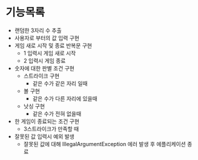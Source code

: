 # 기능목록
- 랜덤한 3자리 수 추출 
- 사용자로 부터의 값 입력 구현 
- 게임 새로 시작 및 종료 반복문 구현 
  - 1 입력시 게임 새로 시작
  - 2 입력시 게임 종료
- 숫자에 대한 판별 조건 구현
  - 스트라이크 구현
    - 같은 수가 같은 자리 일때
  - 볼 구현 
    - 같은 수가 다른 자리에 있을때
  - 낫싱 구현 
    - 같은 수가 전혀 없을때
- 한 게임이 종료되는 조건 구현
  - 3스트라이크가 만족할 때
- 잘못된 값 입력시 예외 발생
  - 잘못된 값에 대해 IllegalArgumentException 에러 발생 후 에플리케이션 종료
